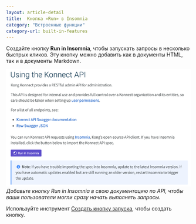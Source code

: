 ```yaml
---
layout: article-detail
title:  Кнопка «Run» в Insomnia
category: "Встроенные функции"
category-url: built-in-features
---
```


Создайте кнопку **Run in Insomnia**, чтобы запускать запросы в несколько быстрых кликов. Эту кнопку можно добавить как в документы HTML, так и в документы Markdown.

![Кнопка Run in Insomnia появляется на странице документации API.](/assets/images/konnect-api-button.png)
_Добавьте кнопку Run in Insomnia в свою документацию по API, чтобы ваши пользователи могли сразу начать выполнять запросы._

Используйте инструмент [Создать кнопку запуска](https://insomnia.rest/create-run-button), чтобы создать кнопку.
